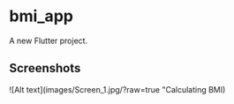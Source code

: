 # bmi_app

A new Flutter project.

## Screenshots

![Alt text](images/Screen_1.jpg/?raw=true "Calculating BMI)


